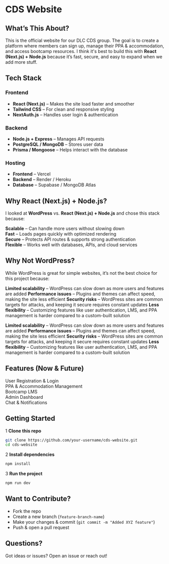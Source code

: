 # CDS Website  

## What’s This About?  
This is the official website for our DLC CDS group. The goal is to create a platform where members can sign up, manage their PPA & accommodation, and access bootcamp resources. I think it's best to build this with **React (Next.js) + Node.js** because it’s fast, secure, and easy to expand when we add more stuff.  

## Tech Stack  
### **Frontend**  
-  **React (Next.js)** – Makes the site load faster and smoother  
-  **Tailwind CSS** – For clean and responsive styling  
-  **NextAuth.js** – Handles user login & authentication  

### **Backend**  
-  **Node.js + Express** – Manages API requests  
-  **PostgreSQL / MongoDB** – Stores user data  
-  **Prisma / Mongoose** – Helps interact with the database  

### **Hosting**  
-  **Frontend** – Vercel  
-  **Backend** – Render / Heroku  
-  **Database** – Supabase / MongoDB Atlas  

## Why React (Next.js) + Node.js?  
I looked at **WordPress** vs. **React (Next.js) + Node.js** and chose this stack because:  

**Scalable** – Can handle more users without slowing down  
**Fast** – Loads pages quickly with optimized rendering  
**Secure** – Protects API routes & supports strong authentication  
**Flexible** – Works well with databases, APIs, and cloud services

## Why Not WordPress?
While WordPress is great for simple websites, it’s not the best choice for this project because:

**Limited scalability** – WordPress can slow down as more users and features are added
**Performance issues** – Plugins and themes can affect speed, making the site less efficient
**Security risks** – WordPress sites are common targets for attacks, and keeping it secure requires constant updates
**Less flexibility** – Customizing features like user authentication, LMS, and PPA management is harder compared to a custom-built solution

**Limited scalability** – WordPress can slow down as more users and features are added
**Performance issues** – Plugins and themes can affect speed, making the site less efficient
**Security risks** – WordPress sites are common targets for attacks, and keeping it secure requires constant updates
**Less flexibility** – Customizing features like user authentication, LMS, and PPA management is harder compared to a custom-built solution

## Features (Now & Future)  
User Registration & Login  
PPA & Accommodation Management  
Bootcamp LMS  
Admin Dashboard  
Chat & Notifications  

## Getting Started  
1 **Clone this repo**  
   ```bash
   git clone https://github.com/your-username/cds-website.git
   cd cds-website
   ```  
2 **Install dependencies**  
   ```bash
   npm install
   ```  
3 **Run the project**  
   ```bash
   npm run dev
   ```  

## Want to Contribute?  
- Fork the repo  
- Create a new branch (`feature-branch-name`)  
- Make your changes & commit (`git commit -m "Added XYZ feature"`)  
- Push & open a pull request  

## Questions?  
Got ideas or issues? Open an issue or reach out!  
